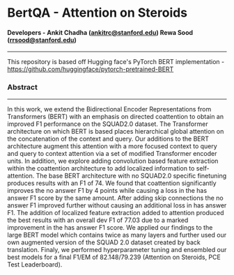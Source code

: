 # BertQA - Attention on Steroids
#### Developers - Ankit Chadha (ankitrc@stanford.edu) Rewa Sood (rrsood@stanford.edu)
--------
This repository is based off Hugging face's PyTorch BERT implementation - https://github.com/huggingface/pytorch-pretrained-BERT


### Abstract
--------
In this work, we extend the Bidirectional Encoder Representations from Transformers (BERT) with an emphasis on directed coattention to obtain an improved F1 performance on the SQUAD2.0 dataset. The Transformer architecture on which BERT is based places hierarchical global attention on the concatenation of the context and query. Our additions to the BERT architecture augment this attention with a more focused context to query and query to context attention via a set of modified Transformer encoder units. In addition, we explore adding convolution based feature extraction within the coattention architecture to add localized information to self-attention. The base BERT architecture with no SQUAD2.0 specific finetuning produces results with an F1 of 74. We found that coattention significantly improves the no answer F1 by 4 points while causing a loss in the has answer F1 score by the same amount. After adding skip connections the no answer F1 improved further without causing an additional loss in has answer F1. The addition of localized feature extraction added to attention produced the best results with an overall dev F1 of 77.03 due to a marked improvement in the has answer F1 score. We applied our findings to the large BERT model which contains twice as many layers and further used our own augmented version of the SQUAD 2.0 dataset created by back translation. Finaly, we performed hyperparameter tuning and ensembled our best models for a final F1/EM of 82.148/79.239 (Attention on Steroids, PCE Test Leaderboard).
